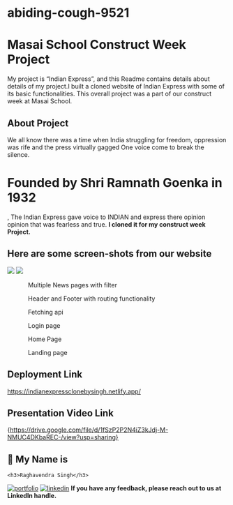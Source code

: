 # abiding-cough-9521
# Masai School Construct Week Project
My project is “Indian Express”, and this Readme contains details about details of my project.I built a cloned website of Indian Express with some of its basic functionalities. This overall project was a part of our construct week at Masai School.
## About Project
We all know there was a time when India struggling for freedom, oppression was rife and the press virtually gagged
One voice come to break the silence. <h1>Founded by Shri Ramnath Goenka in 1932</h1>, The Indian Express gave voice to INDIAN and express there opinion opinion that was fearless and true.
<b> I cloned it for my construct week Project. </b>

<h2>Here are some screen-shots from our website</h2>

<img src="./public/pic(1).jpg"/>


<img src= "./public/pic(2).jpg"/>
<ol>
<ul>Multiple News pages with filter</ul>
  <ul>Header and Footer with routing functionality</ul>
<ul>Fetching api</ul>
<ul>Login page</ul>
<ul>Home Page </ul>
<ul>Landing page</ul>
</ol>

## Deployment Link
https://indianexpressclonebysingh.netlify.app/
## Presentation Video Link
{https://drive.google.com/file/d/1fSzP2P2N4iZ3kJdj-M-NMUC4DKbaREC-/view?usp=sharing}
## 🔗 My Name is
    <h3>Raghavendra Singh</h3>
[![portfolio](https://img.shields.io/badge/my_portfolio-000?style=for-the-badge&logo=ko-fi&logoColor=white)](https://github.com/raghavendra7992)
[![linkedin](https://img.shields.io/badge/linkedin-0A66C2?style=for-the-badge&logo=linkedin&logoColor=white)](https://www.linkedin.com/in/raghavendra-singh-792716180/)
<b>If you have any feedback, please reach out to us at LinkedIn handle.</b>
